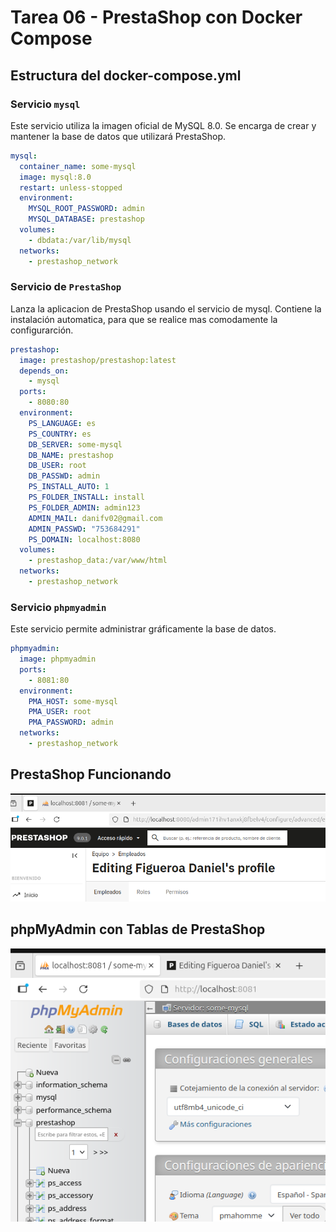 # Tarea 06 - PrestaShop con Docker Compose

## Estructura del docker-compose.yml

### Servicio `mysql`

Este servicio utiliza la imagen oficial de MySQL 8.0.
Se encarga de crear y mantener la base de datos que utilizará PrestaShop.

```yaml
mysql:
  container_name: some-mysql
  image: mysql:8.0
  restart: unless-stopped
  environment:
    MYSQL_ROOT_PASSWORD: admin
    MYSQL_DATABASE: prestashop
  volumes:
    - dbdata:/var/lib/mysql
  networks:
    - prestashop_network
```

### Servicio de `PrestaShop`

Lanza la aplicacion de PrestaShop usando el servicio de mysql.
Contiene la instalación automatica, para que se realice mas comodamente la configurarción.

```yaml
prestashop:
  image: prestashop/prestashop:latest
  depends_on:
    - mysql
  ports:
    - 8080:80
  environment:
    PS_LANGUAGE: es
    PS_COUNTRY: es
    DB_SERVER: some-mysql
    DB_NAME: prestashop
    DB_USER: root
    DB_PASSWD: admin
    PS_INSTALL_AUTO: 1
    PS_FOLDER_INSTALL: install
    PS_FOLDER_ADMIN: admin123
    ADMIN_MAIL: danifv02@gmail.com
    ADMIN_PASSWD: "753684291"
    PS_DOMAIN: localhost:8080
  volumes:
    - prestashop_data:/var/www/html
  networks:
    - prestashop_network
```

### Servicio `phpmyadmin`

Este servicio permite administrar gráficamente la base de datos.

```yaml
phpmyadmin:
  image: phpmyadmin
  ports:
    - 8081:80
  environment:
    PMA_HOST: some-mysql
    PMA_USER: root
    PMA_PASSWORD: admin
  networks:
    - prestashop_network
```

## PrestaShop Funcionando

![imagen_mostrando_PrestaShop](image-3.png)

## phpMyAdmin con Tablas de PrestaShop

![imagen_mostrando_phpMyAdmin](image-4.png)
